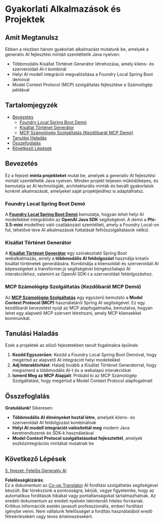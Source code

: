 <!--
CO_OP_TRANSLATOR_METADATA:
{
  "original_hash": "df269f529a172a0197ef28460bf1da9f",
  "translation_date": "2025-07-25T12:03:56+00:00",
  "source_file": "04-PracticalSamples/README.md",
  "language_code": "hu"
}
-->
# Gyakorlati Alkalmazások és Projektek

## Amit Megtanulsz
Ebben a részben három gyakorlati alkalmazást mutatunk be, amelyek a generatív AI fejlesztési mintáit szemléltetik Java nyelven:
- Többmodális Kisállat Történet Generátor létrehozása, amely kliens- és szerveroldali AI-t kombinál
- Helyi AI modell integráció megvalósítása a Foundry Local Spring Boot demóval
- Model Context Protocol (MCP) szolgáltatás fejlesztése a Számológép példával

## Tartalomjegyzék

- [Bevezetés](../../../04-PracticalSamples)
  - [Foundry Local Spring Boot Demó](../../../04-PracticalSamples)
  - [Kisállat Történet Generátor](../../../04-PracticalSamples)
  - [MCP Számológép Szolgáltatás (Kezdőbarát MCP Demó)](../../../04-PracticalSamples)
- [Tanulási Haladás](../../../04-PracticalSamples)
- [Összefoglalás](../../../04-PracticalSamples)
- [Következő Lépések](../../../04-PracticalSamples)

## Bevezetés

Ez a fejezet **minta projekteket** mutat be, amelyek a generatív AI fejlesztési mintáit szemléltetik Java nyelven. Minden projekt teljesen működőképes, és bemutatja az AI technológiák, architekturális minták és bevált gyakorlatok konkrét alkalmazását, amelyeket saját projektjeidhez is adaptálhatsz.

### Foundry Local Spring Boot Demó

A **[Foundry Local Spring Boot Demó](foundrylocal/README.md)** bemutatja, hogyan lehet helyi AI modellekkel integrálódni az **OpenAI Java SDK** segítségével. A demó a **Phi-3.5-mini** modellhez való csatlakozást szemlélteti, amely a Foundry Local-on fut, lehetővé téve AI alkalmazások futtatását felhőszolgáltatások nélkül.

### Kisállat Történet Generátor

A **[Kisállat Történet Generátor](petstory/README.md)** egy szórakoztató Spring Boot webalkalmazás, amely a **többmodális AI feldolgozást** használja kreatív kisállat történetek generálására. Kombinálja a kliensoldali és szerveroldali AI képességeket a transformer.js segítségével böngészőalapú AI interakciókhoz, valamint az OpenAI SDK-t a szerveroldali feldolgozáshoz.

### MCP Számológép Szolgáltatás (Kezdőbarát MCP Demó)

Az **[MCP Számológép Szolgáltatás](mcp/calculator/README.md)** egy egyszerű bemutató a **Model Context Protocol (MCP)** használatáról Spring AI segítségével. Ez egy kezdőbarát bevezetést nyújt az MCP alapfogalmaiba, bemutatva, hogyan lehet egy alapvető MCP szervert létrehozni, amely MCP kliensekkel kommunikál.

## Tanulási Haladás

Ezek a projektek az előző fejezetekben tanult fogalmakra épülnek:

1. **Kezdd Egyszerűen**: Kezdd a Foundry Local Spring Boot Demóval, hogy megértsd az alapvető AI integrációt helyi modellekkel
2. **Adj Interaktivitást**: Haladj tovább a Kisállat Történet Generátorral, hogy megismerd a többmodális AI-t és a webalapú interakciókat
3. **Ismerd Meg az MCP Alapjait**: Próbáld ki az MCP Számológép Szolgáltatást, hogy megértsd a Model Context Protocol alapfogalmait

## Összefoglalás

**Gratulálunk!** Sikeresen:

- **Többmodális AI élményeket hoztál létre**, amelyek kliens- és szerveroldali AI feldolgozást kombinálnak
- **Helyi AI modell integrációt valósítottál meg** modern Java keretrendszerek és SDK-k használatával
- **Model Context Protocol szolgáltatásokat fejlesztettél**, amelyek eszközintegrációs mintákat mutatnak be

## Következő Lépések

[5. fejezet: Felelős Generatív AI](../05-ResponsibleGenAI/README.md)

**Felelősségkizárás**:  
Ez a dokumentum az [Co-op Translator](https://github.com/Azure/co-op-translator) AI fordítási szolgáltatás segítségével készült. Bár törekszünk a pontosságra, kérjük, vegye figyelembe, hogy az automatikus fordítások hibákat vagy pontatlanságokat tartalmazhatnak. Az eredeti dokumentum az eredeti nyelvén tekintendő hiteles forrásnak. Kritikus információk esetén javasolt professzionális, emberi fordítást igénybe venni. Nem vállalunk felelősséget a fordítás használatából eredő félreértésekért vagy téves értelmezésekért.